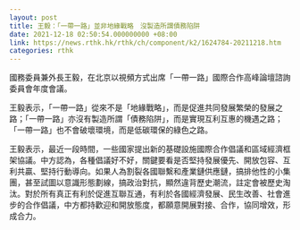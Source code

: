 ```yaml
---
layout: post
title: 王毅：「一帶一路」並非地緣戰略　沒製造所謂債務陷阱
date: 2021-12-18 02:50:54.000000000 +08:00
link: https://news.rthk.hk/rthk/ch/component/k2/1624784-20211218.htm
categories: rthk
---
```


國務委員兼外長王毅，在北京以視頻方式出席「一帶一路」國際合作高峰論壇諮詢委員會年度會議。

王毅表示，「一帶一路」從來不是「地緣戰略」，而是促進共同發展繁榮的發展之路；「一帶一路」亦沒有製造所謂「債務陷阱」，而是實現互利互惠的機遇之路；「一帶一路」也不會破壞環境，而是低碳環保的綠色之路。

王毅表示，最近一段時間，一些國家提出新的基礎設施國際合作倡議和區域經濟框架協議。中方認為，各種倡議好不好，關鍵要看是否堅持發展優先、開放包容、互利共贏、堅持行動導向。如果人為割裂各國聯繫和產業鏈供應鏈，搞排他性的小集團，甚至試圖以意識形態劃線，搞政治對抗，顯然違背歷史潮流，註定會被歷史淘汰。對於所有真正有利於促進互聯互通，有利於各國經濟發展、民生改善、社會進步的合作倡議，中方都持歡迎和開放態度，都願意開展對接、合作，協同增效，形成合力。
